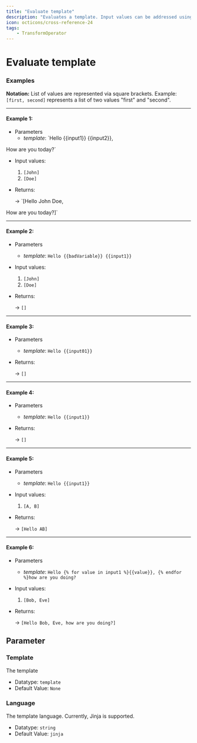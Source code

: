 ```yaml
---
title: "Evaluate template"
description: "Evaluates a template. Input values can be addressed using the variables 'input1', 'input2', etc. Global variables are available in the 'global' scope, e.g., 'global.myVar'."
icon: octicons/cross-reference-24
tags: 
    - TransformOperator
---
```

# Evaluate template
<!-- This file was generated - DO NOT CHANGE IT MANUALLY -->




### Examples

**Notation:** List of values are represented via square brackets. Example: `[first, second]` represents a list of two values "first" and "second".

---
#### Example 1:

* Parameters
  * *template*: `Hello {{input1}} {{input2}},

How are you today?`

* Input values:
  1. `[John]`
  2. `[Doe]`

* Returns:

  → `[Hello John Doe,

How are you today?]`


---
#### Example 2:

* Parameters
  * *template*: `Hello {{badVariable}} {{input1}}`

* Input values:
  1. `[John]`
  2. `[Doe]`

* Returns:

  → `[]`


---
#### Example 3:

* Parameters
  * *template*: `Hello {{input01}}`

* Returns:

  → `[]`


---
#### Example 4:

* Parameters
  * *template*: `Hello {{input1}}`

* Returns:

  → `[]`


---
#### Example 5:

* Parameters
  * *template*: `Hello {{input1}}`

* Input values:
  1. `[A, B]`

* Returns:

  → `[Hello AB]`


---
#### Example 6:

* Parameters
  * *template*: `Hello {% for value in input1 %}{{value}}, {% endfor %}how are you doing?`

* Input values:
  1. `[Bob, Eve]`

* Returns:

  → `[Hello Bob, Eve, how are you doing?]`




## Parameter

### Template

The template

- Datatype: `template`
- Default Value: `None`



### Language

The template language. Currently, Jinja is supported.

- Datatype: `string`
- Default Value: `jinja`




